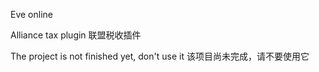 Eve online
 
Alliance tax plugin
联盟税收插件
 
The project is not finished yet, don't use it
该项目尚未完成，请不要使用它
